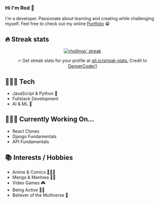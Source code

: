 ### Hi I'm Rod 👋

I'm a developer. Passionate about learning and creating while challenging myself. Feel free to check out my online <a href="https://rhollings.github.io/personal_portfolio/#projects">Portfolio</a> 😁

## 🔥 Streak stats

<p align="center">
  <a href="https://github.com/rhollings/rhollings">
    <img title="🔥 Get streak stats for your profile at git.io/streak-stats" alt="rhollings' streak" src="https://github-readme-streak-stats.herokuapp.com/?user=rhollings&theme=omni&hide_border=true"/>
  </a>
  <p align="center">🔥 Get streak stats for your profile at <a href="https://git.io/streak-stats">git.io/streak-stats.</a> Credit to <a href="https://github.com/DenverCoder1">DenverCoder1</a></p>
</p>

## 👨🏾‍💻 Tech 

- JavaScript & Python 🐍
- Fullstack Development 
- AI & ML 🤖

## 🧗🏽‍♂️ Currently Working On...

- React Clones
- Django Fundamentals 
- API Fundamentals 


##  📚 Interests / Hobbies

- Anime & Comics 🦹🏼‍♀️
- Manga & Manhwa 🥷🏾
- Video Games 🎮
- Being Active 🏋🏽
- Believer of the Multiverse 🌌

<!--
Gonna put some intro stuff here?

## What I'm learning
- 
- 
-->
<!--
**rhollings/rhollings** is a ✨ _special_ ✨ repository because its `README.md` (this file) appears on your GitHub profile.

Here are some ideas to get you started:

- 🔭 I’m currently working on ...
- 🌱 I’m currently learning ...
- 👯 I’m looking to collaborate on ...
- 🤔 I’m looking for help with ...
- 💬 Ask me about ...
- 📫 How to reach me: ...
- 😄 Pronouns: ...
- ⚡ Fun fact: ...
-->
